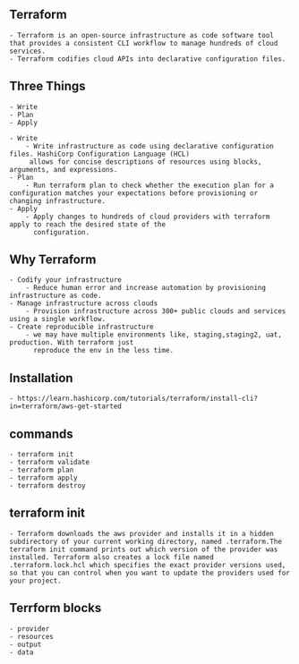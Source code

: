 ## Terraform
    - Terraform is an open-source infrastructure as code software tool that provides a consistent CLI workflow to manage hundreds of cloud services. 
    - Terraform codifies cloud APIs into declarative configuration files.
    
## Three Things
    - Write
    - Plan
    - Apply

    - Write
        - Write infrastructure as code using declarative configuration files. HashiCorp Configuration Language (HCL)
         allows for concise descriptions of resources using blocks, arguments, and expressions.
    - Plan  
        - Run terraform plan to check whether the execution plan for a configuration matches your expectations before provisioning or changing infrastructure.
    - Apply 
        - Apply changes to hundreds of cloud providers with terraform apply to reach the desired state of the 
          configuration.

## Why Terraform
    - Codify your infrastructure
        - Reduce human error and increase automation by provisioning infrastructure as code.
    - Manage infrastructure across clouds
        - Provision infrastructure across 300+ public clouds and services using a single workflow.
    - Create reproducible infrastructure
        - we may have multiple environments like, staging,staging2, uat, production. With terraform just 
          reproduce the env in the less time.

    
## Installation
    - https://learn.hashicorp.com/tutorials/terraform/install-cli?in=terraform/aws-get-started


## commands
    - terraform init
    - terraform validate
    - terraform plan
    - terraform apply
    - terraform destroy

## terraform init
    - Terraform downloads the aws provider and installs it in a hidden subdirectory of your current working directory, named .terraform.The terraform init command prints out which version of the provider was installed. Terraform also creates a lock file named .terraform.lock.hcl which specifies the exact provider versions used, so that you can control when you want to update the providers used for your project.
    
## Terrform blocks
    - provider
    - resources
    - output
    - data